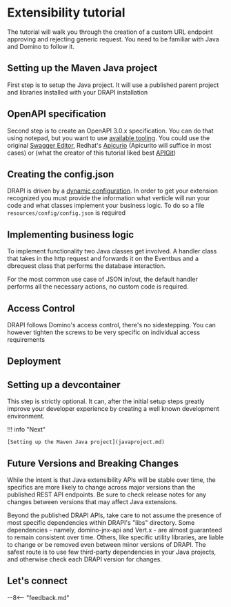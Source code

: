 # Extensibility tutorial

The tutorial will walk you through the creation of a custom URL endpoint approving and rejecting generic request. You need to be familiar with Java and Domino to follow it.

## Setting up the Maven Java project

First step is to setup the Java project. It will use a published parent project and libraries installed with your DRAPI installation

## OpenAPI specification

Second step is to create an OpenAPI 3.0.x specification. You can do that using notepad, but you want to use [available tooling](https://openapi.tools/#gui-editors). You could use the original [Swagger Editor](https://editor.swagger.io/), Redhat's [Apicurio](https://www.apicur.io/) (Apicurito will suffice in most cases) or (what the creator of this tutorial liked best [APIGit](https://apigit.com/))

## Creating the config.json

DRAPI is driven by a [dynamic configuration](../../references/understandingconfig.md). In order to get your extension recognized you must provide the information what verticle will run your code and what classes implement your business logic. To do so a file `resources/config/config.json` is required

## Implementing business logic

To implement functionality two Java classes get involved. A handler class that takes in the http request and forwards it on the Eventbus and a dbrequest class that performs the database interaction.

For the most common use case of JSON in/out, the default handler performs all the necessary actions, no custom code is required.

## Access Control

DRAPI follows Domino's access control, there's no sidestepping. You can however tighten the screws to be very specific on individual access requirements

## Deployment

## Setting up a devcontainer

This step is strictly optional. It can, after the initial setup steps greatly improve your developer experience by creating a well known development environment.

!!! info "Next"

    [Setting up the Maven Java project](javaproject.md)

## Future Versions and Breaking Changes

While the intent is that Java extensibility APIs will be stable over time, the specifics are more likely to change across major versions than the published REST API endpoints. Be sure to check release notes for any changes between versions that may affect Java extensions.

Beyond the published DRAPI APIs, take care to not assume the presence of most specific dependencies within DRAPI's "libs" directory. Some dependencies - namely, domino-jnx-api and Vert.x - are almost guaranteed to remain consistent over time. Others, like specific utility libraries, are liable to change or be removed even between minor versions of DRAPI. The safest route is to use few third-party dependencies in your Java projects, and otherwise check each DRAPI version for changes.

## Let's connect

--8<-- "feedback.md"
